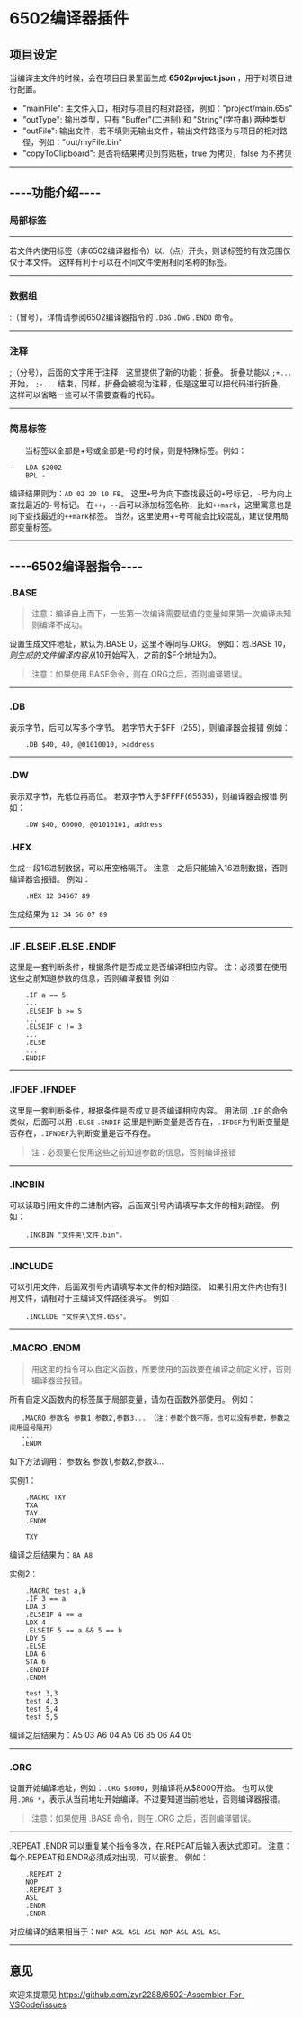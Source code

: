 # 6502编译器插件

## 项目设定

当编译主文件的时候，会在项目目录里面生成 **6502project.json** ，用于对项目进行配置。

* "mainFile": 主文件入口，相对与项目的相对路径，例如："project/main.65s"
* "outType": 输出类型，只有 "Buffer"(二进制) 和 "String"(字符串) 两种类型
* "outFile": 输出文件，若不填则无输出文件，输出文件路径为与项目的相对路径，例如："out/myFile.bin"
* "copyToClipboard": 是否将结果拷贝到剪贴板，true 为拷贝，false 为不拷贝
----

## ----功能介绍----

### 局部标签
----
若文件内使用标签（非6502编译器指令）以.（点）开头，则该标签的有效范围仅仅于本文件。
这样有利于可以在不同文件使用相同名称的标签。

----
### 数据组
:（冒号），详情请参阅6502编译器指令的 `.DBG` `.DWG` `.ENDD` 命令。

----
### 注释
;（分号），后面的文字用于注释，这里提供了新的功能：折叠。
折叠功能以 `;+...` 开始， `;-...` 结束，同样，折叠会被视为注释，但是这里可以把代码进行折叠，这样可以省略一些可以不需要查看的代码。

----
### 简易标签
　　当标签以全部是+号或全部是-号的时候，则是特殊标签。例如：
```
-   LDA $2002
    BPL -
```
编译结果则为：`AD 02 20 10 FB`。
这里`+`号为向下查找最近的`+`号标记，`-`号为向上查找最近的`-`号标记。
在`++`，`--`后可以添加标签名称，比如`++mark`，这里寓意也是向下查找最近的`++mark`标签。
当然，这里使用+-号可能会比较混乱，建议使用局部变量标签。

----
## ----6502编译器指令----
### .BASE
> 注意：编译自上而下，一些第一次编译需要赋值的变量如果第一次编译未知则编译不成功。

设置生成文件地址，默认为.BASE 0，这里不等同与.ORG。
例如：若.BASE $10，则生成的文件编译内容从$10开始写入，之前的$F个地址为0。

> 注意：如果使用.BASE命令，则在.ORG之后，否则编译错误。

----
### .DB
表示字节，后可以写多个字节。
若字节大于$FF（255），则编译器会报错
例如：
```
    .DB $40, 40, @01010010, >address
```

----
### .DW
表示双字节，先低位再高位。
若双字节大于$FFFF(65535)，则编译器会报错
例如：
```
    .DW $40, 60000, @01010101, address
```
### .HEX
生成一段16进制数据，可以用空格隔开。
注意：之后只能输入16进制数据，否则编译器会报错。
例如：
```
    .HEX 12 34567 89
```
生成结果为 `12 34 56 07 89`

----
### .IF .ELSEIF .ELSE .ENDIF
这里是一套判断条件，根据条件是否成立是否编译相应内容。
注：必须要在使用这些之前知道参数的信息，否则编译报错
例如：
```
    .IF a == 5
    ...
    .ELSEIF b >= 5
    ...
    .ELSEIF c != 3
    ...
    .ELSE
    ...
   .ENDIF
```
----
### .IFDEF .IFNDEF
这里是一套判断条件，根据条件是否成立是否编译相应内容。
用法同 `.IF` 的命令类似，后面可以用 `.ELSE` `.ENDIF`
这里是判断变量是否存在，`.IFDEF`为判断变量是否存在，`.IFNDEF`为判断变量是否不存在。
> 注：必须要在使用这些之前知道参数的信息，否则编译报错

----
### .INCBIN
可以读取引用文件的二进制内容，后面双引号内请填写本文件的相对路径。
例如：
```
    .INCBIN "文件夹\文件.bin"。
```

----
### .INCLUDE
可以引用文件，后面双引号内请填写本文件的相对路径。
如果引用文件内也有引用文件，请相对于主编译文件路径填写。
例如：
```
    .INCLUDE "文件夹\文件.65s"。
```

----
### .MACRO .ENDM
> 用这里的指令可以自定义函数，所要使用的函数要在编译之前定义好，否则编译器会报错。

所有自定义函数内的标签属于局部变量，请勿在函数外部使用。
例如：
```
   .MACRO 参数名 参数1,参数2,参数3... （注：参数个数不限，也可以没有参数，参数之间用逗号隔开）
   ...
   .ENDM
```
如下方法调用： 参数名 参数1,参数2,参数3...

实例1：
```
    .MACRO TXY
    TXA
    TAY
    .ENDM

    TXY
```
编译之后结果为：`8A A8`

实例2：
```
    .MACRO test a,b
    .IF 3 == a
    LDA 3
    .ELSEIF 4 == a
    LDX 4
    .ELSEIF 5 == a && 5 == b
    LDY 5
    .ELSE
    LDA 6
    STA 6
    .ENDIF
    .ENDM

    test 3,3
    test 4,3
    test 5,4
    test 5,5
```
编译之后结果为：A5 03 A6 04 A5 06 85 06 A4 05

----
### .ORG
设置开始编译地址，例如：`.ORG $8000`，则编译将从$8000开始。
也可以使用`.ORG *`，表示从当前地址开始编译。不过要知道当前地址，否则编译器报错。
> 注意：如果使用 .BASE 命令，则在 .ORG 之后，否则编译错误。

----
.REPEAT .ENDR
可以重复某个指令多次，在.REPEAT后输入表达式即可。
注意：每个.REPEAT和.ENDR必须成对出现，可以嵌套。
例如：
```
    .REPEAT 2
    NOP
    .REPEAT 3
    ASL
    .ENDR
    .ENDR
```
对应编译的结果相当于：`NOP ASL ASL ASL NOP ASL ASL ASL`


----
## 意见

欢迎来提意见 https://github.com/zyr2288/6502-Assembler-For-VSCode/issues
